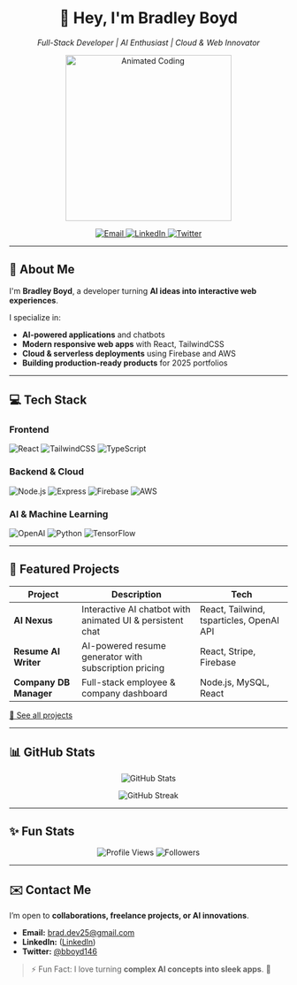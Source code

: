 <!-- ====================== Hero Section ====================== -->
<h1 align="center">
  👋 Hey, I'm Bradley Boyd
</h1>
<p align="center">
  <em>Full-Stack Developer | AI Enthusiast | Cloud & Web Innovator</em>
</p>

<p align="center">
   <img src="https://media1.giphy.com/media/v1.Y2lkPTc5MGI3NjExOXIyZ3hwZXVlbWcybmRkdGgxeTFzOTQ5eWdud3BreHA5djUxNHBuYiZlcD12MV9pbnRlcm5hbF9naWZfYnlfaWQmY3Q9Zw/Ws6T5PN7wHv3cY8xy8/giphy.gif" width="300" alt="Animated Coding"/>
</p>

<p align="center">
  <a href="mailto:brad.dev25@gmail.com">
    <img src="https://img.shields.io/badge/Email-0078D4?style=for-the-badge&logo=gmail&logoColor=white" alt="Email"/>
  </a>
  <a href="https://www.linkedin.com/in/bradleydboyd">
    <img src="https://img.shields.io/badge/LinkedIn-0077B5?style=for-the-badge&logo=linkedin&logoColor=white" alt="LinkedIn"/>
  </a>
  <a href="https://twitter.com/bboyd146">
    <img src="https://img.shields.io/badge/Twitter-1DA1F2?style=for-the-badge&logo=twitter&logoColor=white" alt="Twitter"/>
  </a>
</p>

---

<!-- ====================== About Me ====================== -->
## 🌟 About Me
I'm **Bradley Boyd**, a developer turning **AI ideas into interactive web experiences**.  

I specialize in:
- **AI-powered applications** and chatbots  
- **Modern responsive web apps** with React, TailwindCSS  
- **Cloud & serverless deployments** using Firebase and AWS  
- **Building production-ready products** for 2025 portfolios  

---

<!-- ====================== Skills ====================== -->
## 💻 Tech Stack

### Frontend
![React](https://img.shields.io/badge/React-61DAFB?style=for-the-badge&logo=react&logoColor=white)
![TailwindCSS](https://img.shields.io/badge/TailwindCSS-38B2AC?style=for-the-badge&logo=tailwind-css&logoColor=white)
![TypeScript](https://img.shields.io/badge/TypeScript-3178C6?style=for-the-badge&logo=typescript&logoColor=white)

### Backend & Cloud
![Node.js](https://img.shields.io/badge/Node.js-339933?style=for-the-badge&logo=node.js&logoColor=white)
![Express](https://img.shields.io/badge/Express-000000?style=for-the-badge&logo=express&logoColor=white)
![Firebase](https://img.shields.io/badge/Firebase-FFCA28?style=for-the-badge&logo=firebase&logoColor=white)
![AWS](https://img.shields.io/badge/AWS-232F3E?style=for-the-badge&logo=amazon-aws&logoColor=white)

### AI & Machine Learning
![OpenAI](https://img.shields.io/badge/OpenAI-412991?style=for-the-badge&logo=openai&logoColor=white)
![Python](https://img.shields.io/badge/Python-3776AB?style=for-the-badge&logo=python&logoColor=white)
![TensorFlow](https://img.shields.io/badge/TensorFlow-FF6F00?style=for-the-badge&logo=tensorflow&logoColor=white)

---

<!-- ====================== Featured Projects ====================== -->
## 🚀 Featured Projects

| Project | Description | Tech |
|---------|-------------|------|
| **AI Nexus** | Interactive AI chatbot with animated UI & persistent chat | React, Tailwind, tsparticles, OpenAI API |
| **Resume AI Writer** | AI-powered resume generator with subscription pricing | React, Stripe, Firebase |
| **Company DB Manager** | Full-stack employee & company dashboard | Node.js, MySQL, React |

[🔗 See all projects](https://github.com/bboyd146?tab=repositories)

---

<!-- ====================== GitHub Stats ====================== -->
## 📊 GitHub Stats
<p align="center">
  <img src="https://github-readme-stats.vercel.app/api?username=bboyd146&show_icons=true&theme=radical&count_private=true" alt="GitHub Stats"/>
</p>

<p align="center">
  <img src="https://github-readme-streak-stats.herokuapp.com/?user=bboyd146&theme=radical" alt="GitHub Streak"/>
</p>

---

<!-- ====================== Fun Animated Badges ====================== -->
## ✨ Fun Stats
<p align="center">
  <img src="https://komarev.com/ghpvc/?username=bboyd146&color=blue" alt="Profile Views"/>
  <img src="https://img.shields.io/github/followers/bboyd146?label=Followers&style=social" alt="Followers"/>
</p>

---

<!-- ====================== Contact ====================== -->
## ✉️ Contact Me
I’m open to **collaborations, freelance projects, or AI innovations**.  

- **Email:** brad.dev25@gmail.com  
- **LinkedIn:** ([LinkedIn](https://www.linkedin.com/in/bradleydboyd/))  
- **Twitter:** [@bboyd146](https://twitter.com/bboyd146)  

> ⚡ Fun Fact: I love turning **complex AI concepts into sleek apps**. 🚀
